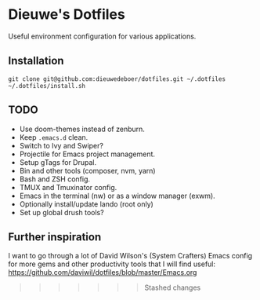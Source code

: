# Dieuwe's Dotfiles

Useful environment configuration for various applications.


## Installation

```
git clone git@github.com:dieuwedeboer/dotfiles.git ~/.dotfiles
~/.dotfiles/install.sh
```
## TODO

* Use doom-themes instead of zenburn.
* Keep `.emacs.d` clean.
* Switch to Ivy and Swiper?
* Projectile for Emacs project management.
* Setup gTags for Drupal.
* Bin and other tools (composer, nvm, yarn)
* Bash and ZSH config.
* TMUX and Tmuxinator config.
* Emacs in the terminal (nw) or as a window manager (exwm).
* Optionally install/update lando (root only)
* Set up global drush tools?

## Further inspiration

I want to go through a lot of David Wilson's (System Crafters) Emacs
config for more gems and other productivity tools that I will find
useful: https://github.com/daviwil/dotfiles/blob/master/Emacs.org
>>>>>>> Stashed changes
